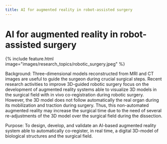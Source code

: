 ```yaml
---
title: AI for augmented reality in robot-assisted surgery
---
```


# <i class="AI for augmented reality in robot-assisted surgery"></i>AI for augmented reality in robot-assisted surgery

{%
  include feature.html
  image="images/research_topics/robotic_surgery.jpeg"
%}

Background: Three-dimensional models reconstructed from MRI and CT images are useful to guide the surgeon during crucial surgical steps. Recent research activities to improve 3D-guided robotic surgery focus on the development of augmented reality systems able to visualize 3D models in the surgical field with in vivo co-registration during robotic surgery. However, the 3D model does not follow automatically the real organ during its mobilization and traction during surgery. Thus, this non-automated augmented reality may increase the surgical time due to the need of several re-adjustments of the 3D model over the surgical field during the dissection.

Purpose: To design, develop, and validate an AI-based augmented reality system able to automatically co-register, in real time, a digital 3D-model of biological structures and the surgical field.



